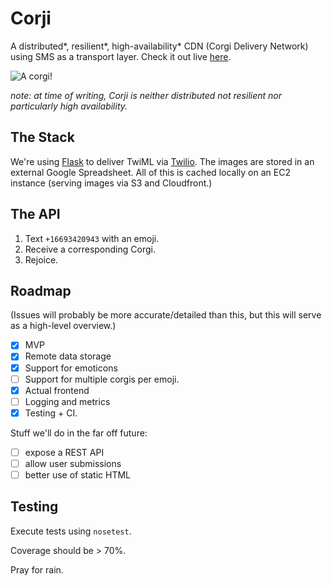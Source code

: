 # Corji
A distributed\*, resilient\*, high-availability\* CDN (Corgi Delivery Network) using SMS as a transport layer.  Check it out live [here](http://corji.club).

![A corgi!](http://media.giphy.com/media/KY7SQGKthgplm/giphy.gif)

*note: at time of writing, Corji is neither distributed not resilient nor particularly high availability.*

## The Stack

We're using [Flask](http://flask.pocoo.org/) to deliver TwiML via [Twilio](http://twilio.com).  The images are stored in an external Google Spreadsheet.  All of this is cached locally on an EC2 instance (serving images via S3 and Cloudfront.)

## The API

1. Text `+16693420943` with an emoji.
2. Receive a corresponding Corgi.
3. Rejoice.

## Roadmap

(Issues will probably be more accurate/detailed than this, but this will serve as a high-level overview.)

- [x] MVP
- [x] Remote data storage
- [x] Support for emoticons
- [ ] Support for multiple corgis per emoji.
- [x] Actual frontend
- [ ] Logging and metrics
- [x] Testing + CI.

Stuff we'll do in the far off future:

- [ ] expose a REST API
- [ ] allow user submissions
- [ ] better use of static HTML

## Testing

Execute tests using `nosetest`.

Coverage should be > 70%.

Pray for rain.